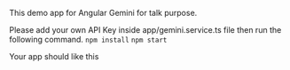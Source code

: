 This demo app for Angular Gemini for talk purpose. 

Please add your own API Key inside app/gemini.service.ts file
then run the following command.
    `npm install`
    `npm start`

Your app should like this 

